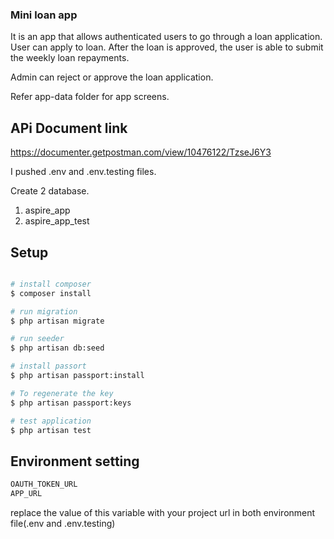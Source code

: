 ### Mini loan app

It is an app that allows authenticated users to go through a loan application.
User can apply to loan.
After the loan is approved, the user is able to submit the weekly loan repayments.

Admin can reject or approve the loan application.

Refer app-data folder for app screens.

## APi Document link
https://documenter.getpostman.com/view/10476122/TzseJ6Y3


I pushed  .env and .env.testing files.

Create 2 database.
1) aspire_app
2) aspire_app_test

## Setup

```bash

# install composer
$ composer install

# run migration 
$ php artisan migrate

# run seeder 
$ php artisan db:seed

# install passort
$ php artisan passport:install

# To regenerate the key 
$ php artisan passport:keys

# test application
$ php artisan test

```

## Environment setting
``` bash
OAUTH_TOKEN_URL
APP_URL
```
replace the value of this variable with your project url in both environment file(.env and .env.testing)

